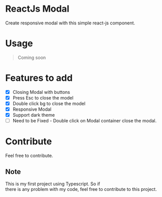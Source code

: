 # ReactJs Modal

Create responsive modal with this simple react-js component.

# Usage

> Coming soon

# Features to add

- [x] Closing Modal with buttons
- [x] Press Esc to close the model
- [x] Double click bg to close the model
- [x] Responsive Modal
- [x] Support dark theme
- [ ] Need to be Fixed - Double click on Modal container close the modal.

# Contribute

Feel free to contribute.

## Note

This is my first project using Typescript. So if there is any problem with my code, feel free to contribute to this project.
